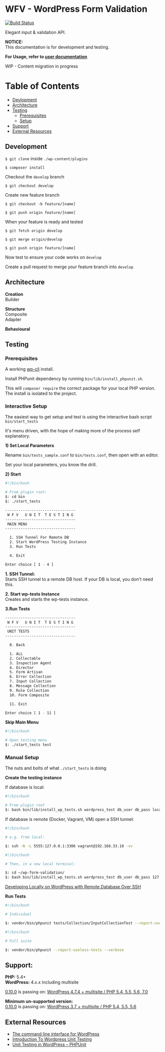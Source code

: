 # WFV - WordPress Form Validation
[![Build Status](https://travis-ci.org/macder/wp-form-validation.svg?branch=master)](https://travis-ci.org/macder/wp-form-validation)

Elegant input & validation API.

**NOTICE:**<br>
This documentation is for development and testing.

**For Usage, refer to [user documentation](https://macder.github.io/wfv/)**

WIP - Content migration in progress

# Table of Contents
* [Devlopment](#development)
* [Architecture](#architecture)
* [Testing]()
  * [Prerequisites](#prerequisites)
  * [Setup]()
* [Support](#support)
* [External Resources](#external-resources)

## Development

`$ git clone` inside `./wp-content/plugins`

`$ composer install`

Checkout the `develop` branch

`$ git checkout develop`

Create new feature branch

`$ git checkout -b feature/[name]`

`$ git push origin feature/[name]`

When your feature is ready and tested

`$ git fetch origin develop`

`$ git merge origin/develop`

`$ git push origin feature/[name]`

Now test to ensure your code works on `develop`

Create a pull request to merge your feature branch into `develop`

## Architecture

**Creation**<br>
Builder

**Structure**<br>
Composite<br>
Adapter

**Behavioural**<br>


## Testing

### Prerequisites

A working [wp-cli](http://wp-cli.org) install.

Install PHPunit dependency by running `bin/lib/install_phpunit.sh`.

This will `composer require` the correct package for your local PHP version. The install is isolated to the project.


### Interactive Setup
The easiest way to get setup and test is using the interactive bash script `bin/start_tests`

It's menu driven, with the hope of making more of the process self explanatory.

**1) Set Local Parameters**

Rename `bin/tests_sample.conf` to `bin/tests.conf`, then open with an editor.

Set your local parameters, you know the drill.

**2) Start**

```sh
#!/bin/bash

# From plugin root:
$: cd bin
$: ./start_tests

```
```sh
--------------------------------
 W F V   U N I T  T E S T I N G
--------------------------------
 MAIN MENU
--------------------------------

  1. SSH Tunnel For Remote DB
  2. Start WordPress Testing Instance
  3. Run Tests

  4. Exit

Enter choice [ 1 - 4 ]

```

**1. SSH Tunnel:**<br>
Starts SSH tunnel to a remote DB host. If your DB is local, you don't need this.

**2. Start wp-tests Instance**<br>
Creates and starts the wp-tests instance.

**3.Run Tests**
```sh
--------------------------------
 W F V   U N I T  T E S T I N G
--------------------------------
 UNIT TESTS
--------------------------------

  0. Back

  1. ALL
  2. Collectable
  3. Inspection Agent
  4. Director
  5. Form Artisan
  6. Error Collection
  7. Input Collection
  8. Message Collection
  9. Rule Collection
  10. Form Composite

  11. Exit

Enter choice [ 1 - 11 ]

```

**Skip Main Menu**
```sh
#!/bin/bash

# Open testing menu
$: ./start_tests test

```

### Manual Setup
The nuts and bolts of what `./start_tests` is doing

**Create the testing instance**

If database is local:
```sh
#!/bin/bash

# From plugin root
$: bash bin/lib/install_wp_tests.sh wordpress_test db_user db_pass localhost latest
```

If database is remote (Docker, Vagrant, VM) open a SSH tunnel:
```sh
#!/bin/bash

# e.g. from local:

$: ssh -N -L 5555:127.0.0.1:3306 vagrant@192.168.33.10 -vv
```

```sh
#!/bin/bash

# Then, in a new local terminal:

$: cd ~/wp-form-validation/
$: bash bin/lib/install_wp_tests.sh wordpress_test db_user db_pass 127.0.0.1:5555 latest true
```

[Developing Locally on WordPress with Remote Database Over SSH](https://technosailor.com/2013/03/15/tutorial-developing-locally-on-wordpress-with-remote-database-over-ssh/)


**Run Tests**
```sh
#!/bin/bash

# Individual

$: vendor/bin/phpunit tests/Collection/InputCollectionTest --report-useless-tests --verbose
```

```sh
#!/bin/bash

# Full suite

$: vendor/bin/phpunit --report-useless-tests --verbose
```

## Support:
**PHP:** 5.4+<br>
**WordPress:** 4.x.x including multisite

[0.10.0](https://github.com/macder/wp-form-validation/tree/0.10.0) is passing on: [WordPress 4.7.4 + multisite / PHP 5.4, 5.5, 5.6, 7.0](https://travis-ci.org/macder/wp-form-validation/builds/229557138)

**Minimum un-supported version:**<br>
[0.10.0](https://github.com/macder/wp-form-validation/tree/0.10.0) is passing on: [WordPress 3.7 + multisite / PHP 5.4, 5.5, 5.6](https://travis-ci.org/macder/wp-form-validation/builds/229553426)

## External Resources

* [The command line interface for WordPress](http://wp-cli.org/)
* [Introduction To Wordpress Unit Testing](https://carlalexander.ca/introduction-wordpress-unit-testing/)
* [Unit Testing in WordPress – PHPUnit](https://neliosoftware.com/blog/introduction-to-unit-testing-in-wordpress-phpunit/)
